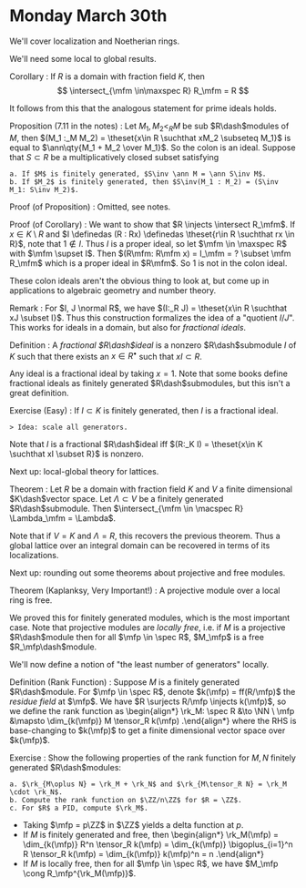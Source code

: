 # Monday March 30th

We'll cover localization and Noetherian rings.

We'll need some local to global results.

Corollary
: If $R$ is a domain with fraction field $K$, then
    $$
    \intersect_{\mfm \in\maxspec R} R_\mfm = R
    $$

It follows from this that the analogous statement for prime ideals holds.

Proposition (7.11 in the notes)
:   Let $M_1, M_2 <_R M$ be sub $R\dash$modules of $M$, then $(M_1 :_M M_2) = \theset{x\in R \suchthat xM_2 \subseteq M_1}$ is equal to $\ann\qty{M_1 + M_2 \over M_1}$.
    So the colon is an ideal.
    Suppose that $S \subset R$ be a multiplicatively closed subset satisfying

    a. If $M$ is finitely generated, $S\inv \ann M = \ann S\inv M$.
    b. If $M_2$ is finitely generated, then $S\inv(M_1 : M_2) = (S\inv M_1: S\inv M_2)$.

Proof (of Proposition)
: Omitted, see notes.

Proof (of Corollary)
:   We want to show that $R \injects \intersect R_\mfm$.
    If $x\in K \setminus R$ and $I \definedas (R : Rx) \definedas \theset{r\in R \suchthat rx \in R}$, note that $1\not\in I$.
    Thus $I$ is a proper ideal, so let $\mfm \in \maxspec R$ with $\mfm \supset I$.
    Then $(R\mfm: R\mfm x) = I_\mfm = ? \subset \mfm R_\mfm$ which is a proper ideal in $R\mfm$.
    So $1$ is not in the colon ideal.

These colon ideals aren't the obvious thing to look at, but come up in applications to algebraic geometry and number theory.

Remark
:   For $I, J \normal R$, we have $(I:_R J) = \theset{x\in R \suchthat xJ \subset I}$.
    Thus this construction formalizes the idea of a "quotient $I/J$".
    This works for ideals in a domain, but also for *fractional ideals*.

Definition
: A *fractional $R\dash$ideal* is a nonzero $R\dash$submodule $I$ of $K$ such that there exists an $x\in R^\bullet$ such that $xI \subset R$.

Any ideal is a fractional ideal by taking $x=1$.
Note that some books define fractional ideals as finitely generated $R\dash$submodules, but this isn't a great definition.


Exercise (Easy)
:   If $I \subset K$ is finitely generated, then $I$ is a fractional ideal.

    > Idea: scale all generators.

Note that $I$ is a fractional $R\dash$ideal iff $(R:_K I) = \theset{x\in K \suchthat xI \subset R}$ is nonzero.


Next up: local-global theory for lattices.

Theorem
:   Let $R$ be a domain with fraction field $K$ and $V$ a finite dimensional $K\dash$vector space.
    Let $\Lambda \subset V$ be a finitely generated $R\dash$submodule.
    Then $\intersect_{\mfm \in \macspec R} \Lambda_\mfm = \Lambda$.

Note that if $V=K$ and $\Lambda = R$, this recovers the previous theorem.
Thus a global lattice over an integral domain can be recovered in terms of its localizations.

Next up: rounding out some theorems about projective and free modules.

Theorem (Kaplanksy, Very Important!)
: A projective module over a local ring  is free.


We proved this for finitely generated modules, which is the most important case.
Note that projective modules are *locally free*, i.e. if $M$ is a projective $R\dash$module then for all $\mfp \in \spec R$, $M_\mfp$ is a free $R_\mfp\dash$module.

We'll now define a notion of "the least number of generators" locally.

Definition (Rank Function)
:   Suppose $M$ is a finitely generated $R\dash$module.
    For $\mfp \in \spec R$, denote $k(\mfp) = ff(R/\mfp)$ the *residue field* at $\mfp$.
    We have $R \surjects R/\mfp \injects k(\mfp)$, so we define the rank function as
    \begin{align*}
    \rk_M: \spec R &\to \NN \\
    \mfp &\mapsto \dim_{k(\mfp)} M \tensor_R k(\mfp)
    .\end{align*}
    where the RHS is base-changing to $k(\mfp)$ to get a finite dimensional vector space over $k(\mfp)$.

Exercise
:   Show the following properties of the rank function for $M, N$ finitely generated $R\dash$modules:

    a. $\rk_{M\oplus N} = \rk_M + \rk_N$ and $\rk_{M\tensor_R N} = \rk_M \cdot \rk_N$.
    b. Compute the rank function on $\ZZ/n\ZZ$ for $R = \ZZ$.
    c. For $R$ a PID, compute $\rk_M$.

- Taking $\mfp = p\ZZ$ in $\ZZ$ yields a delta function at $p$.
- If $M$ is finitely generated and free, then
  \begin{align*}
  \rk_M(\mfp) = \dim_{k(\mfp)} R^n \tensor_R k(\mfp) = \dim_{k(\mfp)} \bigoplus_{i=1}^n R \tensor_R k(\mfp) = \dim_{k(\mfp)} k(\mfp)^n = n
  .\end{align*}
- If $M$ is locally free, then for all $\mfp \in \spec R$, we have $M_\mfp \cong R_\mfp^{\rk_M(\mfp)}$.

